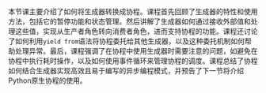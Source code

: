本节课主要介绍了如何将生成器转换成协程。课程首先回顾了生成器的特性和使用方法，包括它的暂停功能和状态管理。然后讲解了生成器如何通过接收外部值和处理这些值，实现从生产者角色转向消费者角色，进而支持协程的功能。课程还讨论了如何利用`yield from`语法将协程委托给其他生成器，以及这种委托机制如何帮助处理异常。最后，课程强调了在协程中使用生成器时需要注意的问题，如避免在协程中执行耗时操作，以及如何使用事件循环来管理协程的调度。课程总结了协程如何结合生成器实现高效且易于编写的异步编程模式，并预告了下一节将介绍Python原生协程的使用。